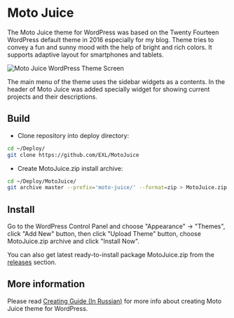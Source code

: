 Moto Juice
=============

The Moto Juice theme for WordPress was based on the Twenty Fourteen WordPress default theme in 2016 especially for my blog. Theme tries to convey a fun and sunny mood with the help of bright and rich colors. It supports adaptive layout for smartphones and tablets.

![Moto Juice WordPress Theme Screen](https://raw.github.com/EXL/MotoJuice/master/screenshot.png)

The main menu of the theme uses the sidebar widgets as a contents. In the header of Moto Juice was added specially widget for showing current projects and their descriptions.

## Build

* Clone repository into deploy directory:

```sh
cd ~/Deploy/
git clone https://github.com/EXL/MotoJuice
```

* Create MotoJuice.zip install archive:

```sh
cd ~/Deploy/MotoJuice/
git archive master --prefix='moto-juice/' --format=zip > MotoJuice.zip
```

## Install

Go to the WordPress Control Panel and choose "Appearance" -> "Themes", click "Add New" button, then click "Upload Theme" button, choose MotoJuice.zip archive and click "Install Now".

You can also get latest ready-to-install package MotoJuice.zip from the [releases](https://github.com/EXL/MotoJuice/releases) section.

## More information

Please read [Creating Guide (In Russian)](http://exlmoto.ru/moto-juice) for more info about creating Moto Juice theme for WordPress.
